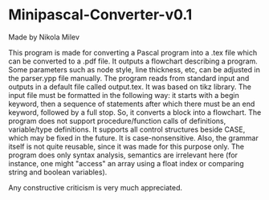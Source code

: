 # Minipascal-Converter-v0.1
Made by Nikola Milev

This program is made for converting a Pascal program into a .tex file which can be converted to a .pdf file.
It outputs a flowchart describing a program. Some parameters such as node style, line thickness, etc, can be 
adjusted in the parser.ypp file manually. 
The program reads from standard input and outputs in a default file called output.tex. It was based on tikz
library.
The input file must be formatted in the following way: it starts with a begin keyword, then a sequence of
statements after which there must be an end keyword, followed by a full stop. So, it converts a block into a 
flowchart.
The program does not support procedure/function calls of definitions, variable/type definitions.
It supports all control structures beside CASE, which may be fixed in the future. It is case-nonsensitive.
Also, the grammar itself is not quite reusable, since it was made for this purpose only. The program does only 
syntax analysis, semantics are irrelevant here (for instance, one might "access" an array using a float index or
comparing string and boolean variables).

Any constructive criticism is very much appreciated.
